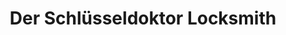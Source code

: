 ---
title: "Der Schlüsseldoktor Locksmith"
url: /nuernberg/der-schluesseldoktor-locksmith/
shop: Schlüsseldienst
---